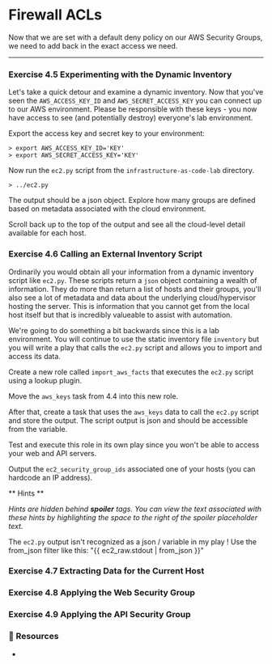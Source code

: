 # Firewall ACLs

Now that we are set with a  default deny policy on our AWS Security Groups, we need to add back in
the exact access we need.

<hr>


### Exercise 4.5 Experimenting with the Dynamic Inventory

Let's take a quick detour and examine a dynamic inventory.  Now that you've seen the `AWS_ACCESS_KEY_ID`
and `AWS_SECRET_ACCESS_KEY` you can connect up to our AWS environment.  Please be responsible with these keys -
you now have access to see (and potentially destroy) everyone's lab environment.

Export the access key and secret key to your environment:

```
> export AWS_ACCESS_KEY_ID='KEY'
> export AWS_SECRET_ACCESS_KEY='KEY'
```

Now run the `ec2.py` script from the `infrastructure-as-code-lab` directory.

```
> ../ec2.py
```

The output should be a json object.  Explore how many groups are defined based on metadata associated with the
cloud environment.

Scroll back up to the top of the output and see all the cloud-level detail available for each host.


### Exercise 4.6 Calling an External Inventory Script

Ordinarily you would obtain all your information from a dynamic inventory script like `ec2.py`.
These scripts return a `json` object containing a wealth of information.  They do more than
return a list of hosts and their groups, you'll also see a lot of metadata and data about the
underlying cloud/hypervisor hosting the server.  This is information that you cannot get from the
local host itself but that is incredibly valueable to assist with automation.

We're going to do something a bit backwards since this is a lab environment.  You will continue to
use the static inventory file `inventory` but you will write a play that calls the `ec2.py` script
and allows you to import and access its data.

Create a new role called `import_aws_facts` that executes the `ec2.py` script using a lookup plugin.

Move the `aws_keys` task from 4.4 into this new role.

After that, create a task that uses the `aws_keys` data to call the `ec2.py` script and store the
output.  The script output is json and should be accessible from the variable.

Test and execute this role in its own play since you won't be able to access your web and API servers.

Output the `ec2_security_group_ids` associated one of your hosts (you can hardcode an IP address).


** Hints **

*Hints are hidden behind **spoiler** tags.  You can view the text associated with these hints by highlighting the space to the right of the *spoiler* placeholder text.*

The `ec2.py` output isn't recognized as a json / variable in my play
! Use the from_json filter like this: "{{ ec2_raw.stdout | from_json }}"


### Exercise 4.7 Extracting Data for the Current Host


### Exercise 4.8 Applying the Web Security Group


### Exercise 4.9 Applying the API Security Group




### 📗 Resources

 - 


